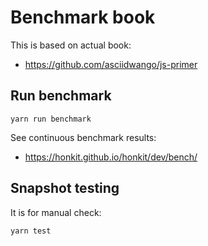 # Benchmark book

This is based on actual book:

- https://github.com/asciidwango/js-primer

## Run benchmark

    yarn run benchmark

See continuous benchmark results:

- <https://honkit.github.io/honkit/dev/bench/>

## Snapshot testing

It is for manual check:

    yarn test

